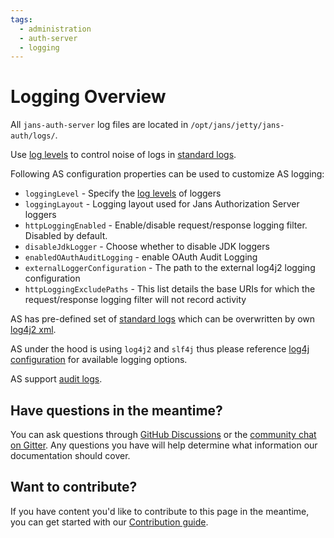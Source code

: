 ```yaml
---
tags:
  - administration
  - auth-server
  - logging
---
```


# Logging Overview

All `jans-auth-server` log files are located in `/opt/jans/jetty/jans-auth/logs/`.

Use [log levels](log-levels.md) to control noise of logs in [standard logs](standard-logs.md).

Following AS configuration properties can be used to customize AS logging: 

- `loggingLevel` - Specify the [log levels](log-levels.md) of loggers
- `loggingLayout` - Logging layout used for Jans Authorization Server loggers
- `httpLoggingEnabled` - Enable/disable request/response logging filter. Disabled by default.
- `disableJdkLogger` - Choose whether to disable JDK loggers
- `enabledOAuthAuditLogging` - enable OAuth Audit Logging
- `externalLoggerConfiguration` - The path to the external log4j2 logging configuration
- `httpLoggingExcludePaths` - This list details the base URIs for which the request/response logging filter will not record activity

AS has pre-defined set of [standard logs](standard-logs.md) which can be overwritten by own [log4j2 xml](custom-logs.md).

AS under the hood is using `log4j2` and `slf4j` thus please reference [log4j configuration](https://logging.apache.org/log4j/2.x/manual/configuration.html) for available logging options.

AS support [audit logs](audit-logs.md).
 

## Have questions in the meantime?

You can ask questions through [GitHub Discussions](https://github.com/JanssenProject/jans/discussions) or the [community chat on Gitter](https://gitter.im/JanssenProject/Lobby). Any questions you have will help determine what information our documentation should cover.

## Want to contribute?

If you have content you'd like to contribute to this page in the meantime, you can get started with our [Contribution guide](https://docs.jans.io/head/CONTRIBUTING/).